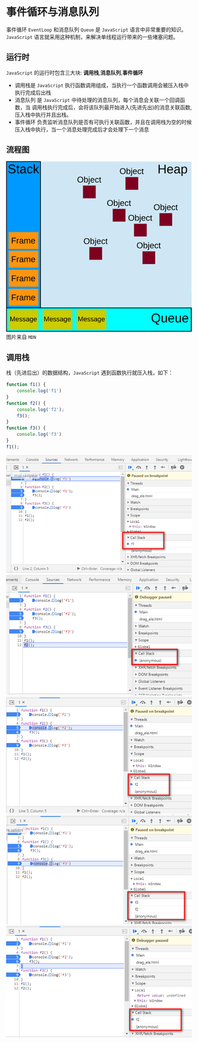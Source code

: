 # 事件循环与消息队列
事件循环 `EventLoop` 和消息队列 `Queue` 是 `JavaScript` 语言中非常重要的知识。
`JavaScript` 语言就采用这种机制，来解决单线程运行带来的一些堵塞问题。

## 运行时
`JavaScript` 的运行时包含三大块: **调用栈**,**消息队列**,**事件循环**
* 调用栈是 `JavaScript` 执行函数调用组成，当执行一个函数调用会被压入栈中执行完成后出栈
* 消息队列 是 `JavaScript` 中待处理的消息队列，每个消息会关联一个回调函数，当 调用栈执行完成后，会将该队列最开始进入(先进先出)的消息关联函数,压入栈中执行并且出栈。
* 事件循环 负责监听消息队列是否有可执行关联函数，并且在调用栈为空的时候压入栈中执行，当一个消息处理完成后才会处理下一个消息

## 流程图
![消息队列](./img/The_Javascript_Runtime_Environment_Example.svg)  
图片来自 `MDN`

## 调用栈
栈（先进后出）的数据结构，`JavaScript` 遇到函数执行就压入栈，如下：
```javascript
function f1() {
    console.log('f1')
}
function f2() {
    console.log('f2');
    f3();
}
function f3() {
    console.log('f3')
}
f1();
```
![调用栈](./img/12.png)   
![调用栈](./img/13.png)   
![调用栈](./img/14.png)   
![调用栈](./img/15.png)   
![调用栈](./img/16.png)   